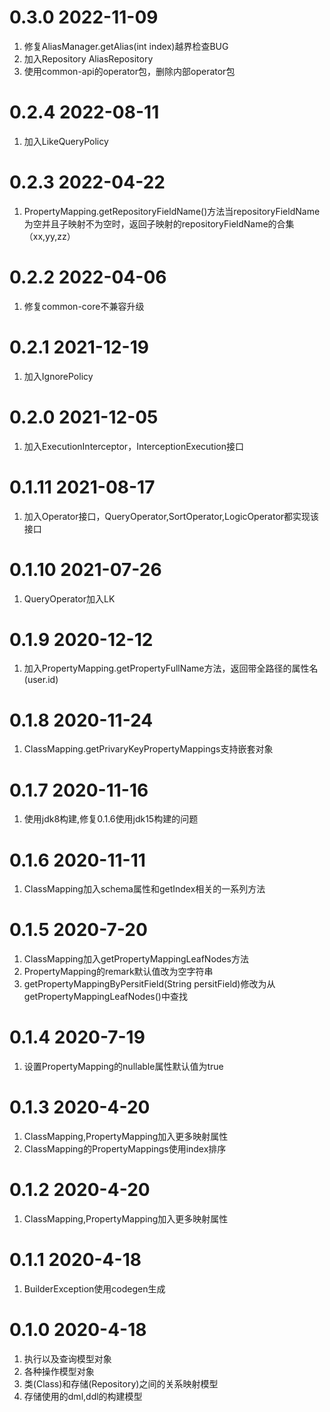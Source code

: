 # 0.3.0 2022-11-09
1. 修复AliasManager.getAlias(int index)越界检查BUG
2. 加入Repository AliasRepository
3. 使用common-api的operator包，删除内部operator包

# 0.2.4 2022-08-11
1. 加入LikeQueryPolicy

# 0.2.3 2022-04-22
1. PropertyMapping.getRepositoryFieldName()方法当repositoryFieldName为空并且子映射不为空时，返回子映射的repositoryFieldName的合集（xx,yy,zz）

# 0.2.2 2022-04-06
1. 修复common-core不兼容升级

# 0.2.1 2021-12-19
1. 加入IgnorePolicy

# 0.2.0 2021-12-05
1. 加入ExecutionInterceptor，InterceptionExecution接口

# 0.1.11 2021-08-17
1. 加入Operator接口，QueryOperator,SortOperator,LogicOperator都实现该接口

# 0.1.10 2021-07-26
1. QueryOperator加入LK

# 0.1.9 2020-12-12
1. 加入PropertyMapping.getPropertyFullName方法，返回带全路径的属性名(user.id)

# 0.1.8 2020-11-24
1. ClassMapping.getPrivaryKeyPropertyMappings支持嵌套对象

# 0.1.7 2020-11-16
1. 使用jdk8构建,修复0.1.6使用jdk15构建的问题

# 0.1.6 2020-11-11
1. ClassMapping加入schema属性和getIndex相关的一系列方法

# 0.1.5 2020-7-20
1. ClassMapping加入getPropertyMappingLeafNodes方法
2. PropertyMapping的remark默认值改为空字符串
3. getPropertyMappingByPersitField(String persitField)修改为从getPropertyMappingLeafNodes()中查找

# 0.1.4 2020-7-19
1. 设置PropertyMapping的nullable属性默认值为true

# 0.1.3 2020-4-20
1. ClassMapping,PropertyMapping加入更多映射属性
2. ClassMapping的PropertyMappings使用index排序

# 0.1.2 2020-4-20
1. ClassMapping,PropertyMapping加入更多映射属性

# 0.1.1 2020-4-18
1. BuilderException使用codegen生成

# 0.1.0 2020-4-18
1. 执行以及查询模型对象
2. 各种操作模型对象
3. 类(Class)和存储(Repository)之间的关系映射模型
4. 存储使用的dml,ddl的构建模型